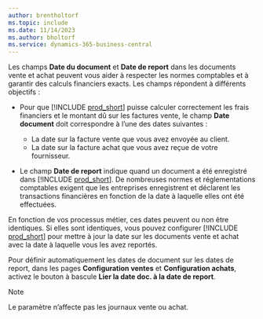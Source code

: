 ```yaml
---
author: brentholtorf
ms.topic: include
ms.date: 11/14/2023
ms.author: bholtorf
ms.service: dynamics-365-business-central
---
```


Les champs **Date du document** et **Date de report** dans les documents vente et achat peuvent vous aider à respecter les normes comptables et à garantir des calculs financiers exacts. Les champs répondent à différents objectifs :

- Pour que [!INCLUDE [prod_short](prod_short.md)] puisse calculer correctement les frais financiers et le montant dû sur les factures vente, le champ **Date document** doit correspondre à l’une des dates suivantes :

   - La date sur la facture vente que vous avez envoyée au client. 
   - La date sur la facture achat que vous avez reçue de votre fournisseur.
- Le champ **Date de report** indique quand un document a été enregistré dans [!INCLUDE [prod_short](prod_short.md)]. De nombreuses normes et réglementations comptables exigent que les entreprises enregistrent et déclarent les transactions financières en fonction de la date à laquelle elles ont été effectuées.

En fonction de vos processus métier, ces dates peuvent ou non être identiques. Si elles sont identiques, vous pouvez configurer [!INCLUDE [prod_short](prod_short.md)] pour mettre à jour la date sur les documents vente et achat avec la date à laquelle vous les avez reportés.  
  
Pour définir automatiquement les dates de document sur les dates de report, dans les pages **Configuration ventes** et **Configuration achats**, activez le bouton à bascule **Lier la date doc. à la date de report**.

> [!NOTE]
> Le paramètre n’affecte pas les journaux vente ou achat.